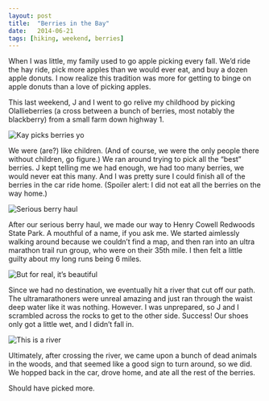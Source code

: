 ```yaml
---
layout: post
title:  "Berries in the Bay"
date:   2014-06-21
tags: [hiking, weekend, berries]
---
```


When I was little, my family used to go apple picking every fall. We’d ride the hay ride, pick more apples than we would ever eat, and buy a dozen apple donuts. I now realize this tradition was more for getting to binge on apple donuts than a love of picking apples.

This last weekend, J and I went to go relive my childhood by picking Olallieberries (a cross between a bunch of berries, most notably the blackberry) from a small farm down highway 1.

![Kay picks berries yo](https://lh6.googleusercontent.com/-QPtW6iX8xO0/U-K1s5_qJiI/AAAAAAAAFZA/wTdZn39DjvI/w955-h716-no/IMG_2094.JPG)



We were (are?) like children. (And of course, we were the only people there without children, go figure.) We ran around trying to pick all the “best” berries. J kept telling me we had enough, we had too many berries, we would never eat this many. And I was pretty sure I could finish all of the berries in the car ride home. (Spoiler alert: I did not eat all the berries on the way home.) 

![Serious berry haul](https://lh6.googleusercontent.com/-OIZ9vwBLmzs/U-KwwXP8vyI/AAAAAAAAFWI/a3nQdR0jkzA/w955-h716-no/IMG_2082.JPG)


After our serious berry haul, we made our way to Henry Cowell Redwoods State Park. A mouthful of a name, if you ask me. We started aimlessly walking around because we couldn’t find a map, and then ran into an ultra marathon trail run group, who were on their 35th mile. I then felt a little guilty about my long runs being 6 miles.

![But for real, it’s beautiful](https://lh6.googleusercontent.com/CBgpwsm27tnbWLWhgB8PO8XYpIv5oOCh9jBQLqHBGXc=w578-h716-no)

Since we had no destination, we eventually hit a river that cut off our path. The ultramarathoners were unreal amazing and just ran through the waist deep water like it was nothing. However. I was unprepared, so J and I scrambled across the rocks to get to the other side. Success! Our shoes only got a little wet, and I didn’t fall in. 

![This is a river](https://lh6.googleusercontent.com/-dyp46wIbqfo/U-K2YQrQBzI/AAAAAAAAFeQ/f4SlRyv4ukI/w537-h716-no/IMG_2122.JPG)

Ultimately, after crossing the river, we came upon a bunch of dead animals in the woods, and that seemed like a good sign to turn around, so we did. We hopped back in the car, drove home, and ate all the rest of the berries.

Should have picked more.